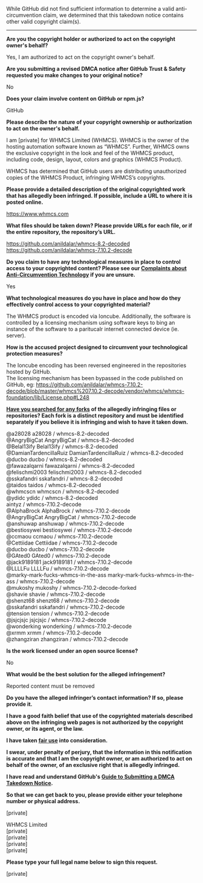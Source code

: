 While GitHub did not find sufficient information to determine a valid anti-circumvention claim, we determined that this takedown notice contains other valid copyright claim(s).

---

**Are you the copyright holder or authorized to act on the copyright owner's behalf?**

Yes, I am authorized to act on the copyright owner's behalf.

**Are you submitting a revised DMCA notice after GitHub Trust & Safety requested you make changes to your original notice?**

No

**Does your claim involve content on GitHub or npm.js?**

GitHub

**Please describe the nature of your copyright ownership or authorization to act on the owner's behalf.**

I am [private] for WHMCS Limited (WHMCS). WHMCS is the owner of the hosting automation software known as “WHMCS”. Further, WHMCS owns the exclusive copyright in the look and feel of the WHMCS product, including code, design, layout, colors and graphics (WHMCS Product).

WHMCS has determined that GitHub users are distributing unauthorized copies of the WHMCS Product, infringing WHMCS’s copyrights.

**Please provide a detailed description of the original copyrighted work that has allegedly been infringed. If possible, include a URL to where it is posted online.**

https://www.whmcs.com

**What files should be taken down? Please provide URLs for each file, or if the entire repository, the repository’s URL.**

https://github.com/anildalar/whmcs-8.2-decoded  
https://github.com/anildalar/whmcs-7.10.2-decode

**Do you claim to have any technological measures in place to control access to your copyrighted content? Please see our <a href="https://docs.github.com/articles/guide-to-submitting-a-dmca-takedown-notice#complaints-about-anti-circumvention-technology">Complaints about Anti-Circumvention Technology</a> if you are unsure.**

Yes

**What technological measures do you have in place and how do they effectively control access to your copyrighted material?**

The WHMCS product is encoded via Ioncube. Additionally, the software is controlled by a licensing mechanism using software keys to bing an instance of the software to a paritucalr internet connected device (ie. server).

**How is the accused project designed to circumvent your technological protection measures?**

The Ioncube encoding has been reversed engineered in the repositories hosted by GitHub.  
The licensing mechanism has been bypassed in the code published on GitHub, eg: https://github.com/anildalar/whmcs-7.10.2-decode/blob/master/whmcs%207.10.2-decode/vendor/whmcs/whmcs-foundation/lib/License.php#L248

**<a href="https://docs.github.com/articles/dmca-takedown-policy#b-what-about-forks-or-whats-a-fork">Have you searched for any forks</a> of the allegedly infringing files or repositories? Each fork is a distinct repository and must be identified separately if you believe it is infringing and wish to have it taken down.**

@a28028 a28028 / whmcs-8.2-decoded  
@AngryBigCat AngryBigCat / whmcs-8.2-decoded  
@Belal13ify Belal13ify / whmcs-8.2-decoded  
@DamianTardencillaRuiz DamianTardencillaRuiz / whmcs-8.2-decoded  
@ducbo ducbo / whmcs-8.2-decoded  
@fawazalqarni fawazalqarni / whmcs-8.2-decoded  
@felischmi2003 felischmi2003 / whmcs-8.2-decoded  
@sskafandri sskafandri / whmcs-8.2-decoded  
@taidos taidos / whmcs-8.2-decoded  
@whmcscn whmcscn / whmcs-8.2-decoded  
@ydidc ydidc / whmcs-8.2-decoded  
aintyz / whmcs-7.10.2-decode  
@AlphaBrock AlphaBrock / whmcs-7.10.2-decode  
@AngryBigCat AngryBigCat / whmcs-7.10.2-decode  
@anshuwap anshuwap / whmcs-7.10.2-decode  
@bestiosywei bestiosywei / whmcs-7.10.2-decode  
@ccmaou ccmaou / whmcs-7.10.2-decode  
@Cettiidae Cettiidae / whmcs-7.10.2-decode  
@ducbo ducbo / whmcs-7.10.2-decode  
@GAted0 GAted0 / whmcs-7.10.2-decode  
@jack9189181 jack9189181 / whmcs-7.10.2-decode  
@LLLLFu LLLLFu / whmcs-7.10.2-decode  
@marky-mark-fucks-whmcs-in-the-ass marky-mark-fucks-whmcs-in-the-ass / whmcs-7.10.2-decode  
@mukoshy mukoshy / whmcs-7.10.2-decode-forked  
@shavie shavie / whmcs-7.10.2-decode  
@shenzt68 shenzt68 / whmcs-7.10.2-decode  
@sskafandri sskafandri / whmcs-7.10.2-decode  
@tension tension / whmcs-7.10.2-decode  
@jsjcjsjc jsjcjsjc / whmcs-7.10.2-decode  
@wonderking wonderking / whmcs-7.10.2-decode  
@xrmm xrmm / whmcs-7.10.2-decode  
@zhangziran zhangziran / whmcs-7.10.2-decode  

**Is the work licensed under an open source license?**

No

**What would be the best solution for the alleged infringement?**

Reported content must be removed

**Do you have the alleged infringer’s contact information? If so, please provide it.**

**I have a good faith belief that use of the copyrighted materials described above on the infringing web pages is not authorized by the copyright owner, or its agent, or the law.**

**I have taken <a href="https://www.lumendatabase.org/topics/22">fair use</a> into consideration.**

**I swear, under penalty of perjury, that the information in this notification is accurate and that I am the copyright owner, or am authorized to act on behalf of the owner, of an exclusive right that is allegedly infringed.**

**I have read and understand GitHub's <a href="https://docs.github.com/articles/guide-to-submitting-a-dmca-takedown-notice/">Guide to Submitting a DMCA Takedown Notice</a>.**

**So that we can get back to you, please provide either your telephone number or physical address.**

[private]  

WHMCS Limited  
[private]  
[private]  
[private]  
[private]

**Please type your full legal name below to sign this request.**

[private]
